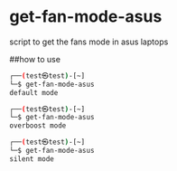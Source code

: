 # get-fan-mode-asus
script to get the fans mode in asus laptops


##how to use

```bash
┌──(test㉿test)-[~]
└─$ get-fan-mode-asus 
default mode
```

              
```bash
┌──(test㉿test)-[~]
└─$ get-fan-mode-asus 
overboost mode
```



```bash
┌──(test㉿test)-[~]
└─$ get-fan-mode-asus 
silent mode
```
